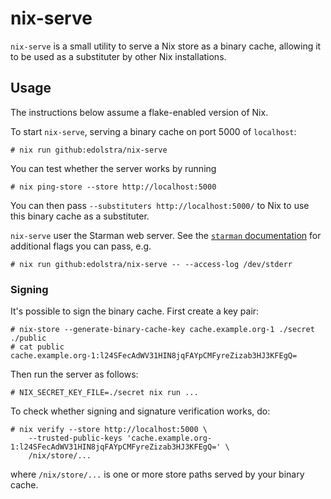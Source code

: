 # nix-serve

`nix-serve` is a small utility to serve a Nix store as a binary cache,
allowing it to be used as a substituter by other Nix installations.

## Usage

The instructions below assume a flake-enabled version of Nix.

To start `nix-serve`, serving a binary cache on port 5000 of `localhost`:

```
# nix run github:edolstra/nix-serve
```

You can test whether the server works by running

```
# nix ping-store --store http://localhost:5000
```

You can then pass `--substituters http://localhost:5000/` to Nix to
use this binary cache as a substituter.

`nix-serve` user the Starman web server. See the [`starman`
documentation](https://metacpan.org/pod/distribution/Starman/script/starman)
for additional flags you can pass, e.g.

```
# nix run github:edolstra/nix-serve -- --access-log /dev/stderr
```

### Signing

It's possible to sign the binary cache. First create a key pair:

```
# nix-store --generate-binary-cache-key cache.example.org-1 ./secret ./public
# cat public
cache.example.org-1:l24SFecAdWV31HIN8jqFAYpCMFyreZizab3HJ3KFEgQ=
```

Then run the server as follows:

```
# NIX_SECRET_KEY_FILE=./secret nix run ...
```

To check whether signing and signature verification works, do:

```
# nix verify --store http://localhost:5000 \
    --trusted-public-keys 'cache.example.org-1:l24SFecAdWV31HIN8jqFAYpCMFyreZizab3HJ3KFEgQ=' \
    /nix/store/...
```

where `/nix/store/...` is one or more store paths served by your binary cache.
